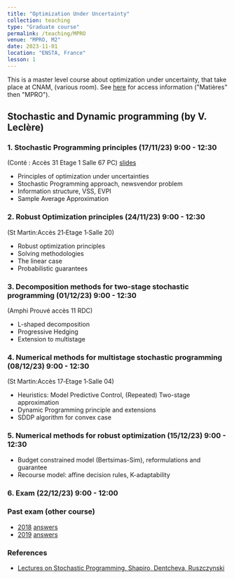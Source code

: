 ```yaml
---
title: "Optimization Under Uncertainty"
collection: teaching
type: "Graduate course"
permalink: /teaching/MPRO
venue: "MPRO, M2"
date: 2023-11-01
location: "ENSTA, France"
lesson: 1
---
```


This is a master level course about optimization under uncertainty, 
that take place at CNAM, (various room). 
See [here](http://emploidutemps.cnam.fr/invite) for access information ("Matières" then "MPRO").



## Stochastic and Dynamic programming (by V. Leclère)


<!-- ### Practical work
To be sent by email for the 20/02/2023. 

[github link](https://github.com/leclere/TP-Saclay) -->

### 1. Stochastic Programming principles (17/11/23) 9:00 - 12:30 
(Conté : Accès 31 Etage 1 Salle 67 PC)
[slides](../files/teaching/MPRO/MPRO-1.pdf)
* Principles of optimization under uncertainties
* Stochastic Programming approach, newsvendor problem
* Information structure, VSS, EVPI
* Sample Average Approximation 

### 2. Robust Optimization principles (24/11/23) 9:00 - 12:30
(St Martin:Accès 21‑Etage 1‑Salle 20)
* Robust optimization principles
* Solving methodologies
* The linear case
* Probabilistic guarantees

### 3. Decomposition methods for two-stage stochastic programming (01/12/23) 9:00 - 12:30
(Amphi Prouvé accès 11 RDC)
* L-shaped decomposition
* Progressive Hedging
* Extension to multistage

### 4. Numerical methods for multistage stochastic programming (08/12/23) 9:00 - 12:30
(St Martin:Accès 17‑Etage 1‑Salle 04)
* Heuristics: Model Predictive Control, (Repeated) Two-stage approximation
* Dynamic Programming principle and extensions
* SDDP algorithm for convex case

### 5. Numerical methods for robust optimization (15/12/23) 9:00 - 12:30
* Budget constrained model (Bertsimas-Sim), reformulations and guarantee
* Recourse model: affine decision rules, K-adaptability


### 6. Exam (22/12/23) 9:00 - 12:00

### Past exam (other course)

- [2018](../files/teaching/Saclay/2018-exam-OS.pdf) [answers](../files/teaching/Saclay/2018-exam-answers-OS.pdf)
- [2019](../files/teaching/Saclay/2019-exam-OS.pdf) [answers](../files/teaching/Saclay/2019-exam-answers-OS.pdf)

### References

- [Lectures on Stochastic Programming, Shapiro, Dentcheva, Ruszczynski](https://www2.isye.gatech.edu/people/faculty/Alex_Shapiro/SPbook.pdf)